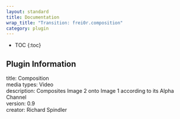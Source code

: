 ```yaml
---
layout: standard
title: Documentation
wrap_title: "Transition: frei0r.composition"
category: plugin
---
```

* TOC
{:toc}

## Plugin Information

title: Composition  
media types:
Video  
description: Composites Image 2 onto Image 1 according to its Alpha Channel  
version: 0.9  
creator: Richard Spindler  
